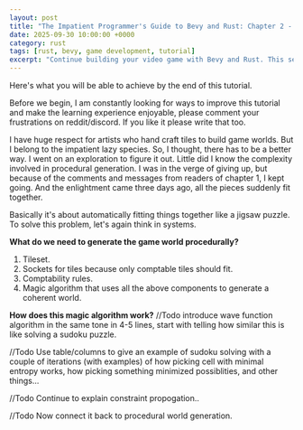 ```yaml
---
layout: post
title: "The Impatient Programmer's Guide to Bevy and Rust: Chapter 2 - Let There Be a World"
date: 2025-09-30 10:00:00 +0000
category: rust
tags: [rust, bevy, game development, tutorial]
excerpt: "Continue building your video game with Bevy and Rust. This second chapter covers creating a game world, implementing collision detection, and adding interactive elements to your game environment."
---
```


Here's what you will be able to achieve by the end of this tutorial. 

Before we begin, I am constantly looking for ways to improve this tutorial and make the learning experience enjoyable, please comment your frustrations on reddit/discord. If you like it please write that too.

I have huge respect for artists who hand craft tiles to build game worlds. But I belong to the impatient lazy species. So, I thought, there has to be a better way. I went on an exploration to figure it out. Little did I know the complexity involved in procedural generation. I was in the verge of giving up, but because of the comments and messages from readers of chapter 1, I kept going. And the enlightment came three days ago, all the pieces suddenly fit together.

Basically it's about automatically fitting things together like a jigsaw puzzle. To solve this problem, let's again think in systems. 

**What do we need to generate the game world procedurally?**
1. Tileset.
2. Sockets for tiles because only comptable tiles should fit.
3. Comptability rules.
4. Magic algorithm that uses all the above components to generate a coherent world.

**How does this magic algorithm work?**
//Todo introduce wave function algorithm in the same tone in 4-5 lines, start with telling how similar this is like solving a sudoku puzzle.

//Todo Use table/columns to give an example of sudoku solving with a couple of iterations (with examples) of how picking cell with minimal entropy works, how picking something minimized possiblities, and other things...

//Todo Continue to explain constraint propogation..

//Todo Now connect it back to procedural world generation.